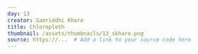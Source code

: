 ```yaml
---
day: 13
creator: Samriddhi Khare
title: Chloropleth
thumbnail: /assets/thumbnails/13_skhare.png
source: https://...  # Add a link to your source code here
---
```

